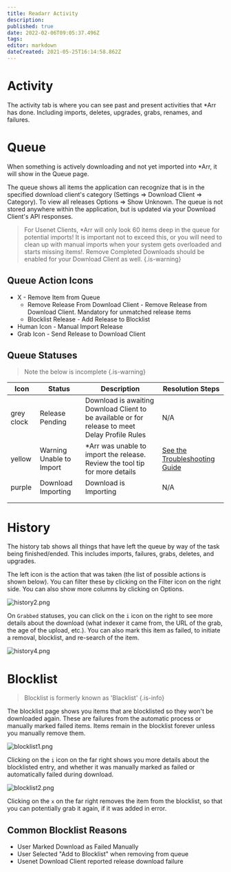 ```yaml
---
title: Readarr Activity
description: 
published: true
date: 2022-02-06T09:05:37.496Z
tags: 
editor: markdown
dateCreated: 2021-05-25T16:14:58.862Z
---
```


# Activity

The activity tab is where you can see past and present activities that \*Arr  has done. Including imports, deletes, upgrades, grabs, renames, and failures.

# Queue

When something is actively downloading and not yet imported into \*Arr, it will show in the Queue page.

The queue shows all items the application can recognize that is in the specified download client's category (Settings => Download Client => Category). To view all releases Options => Show Unknown. The queue is not stored anywhere within the application, but is updated via your Download Client's API responses.

> For Usenet Clients, \*Arr will only look 60 items deep in the queue for potential imports! It is important not to exceed this, or you will need to clean up with manual imports when your system gets overloaded and starts missing items!.
> Remove Completed Downloads should be enabled for your Download Client as well. {.is-warning}

## Queue Action Icons

- X - Remove Item from Queue
  - Remove Release From Download Client - Remove Release from Download Client. Mandatory for unmatched release items
  - Blocklist Release - Add Release to Blocklist
- Human Icon - Manual Import Release
- Grab Icon - Send Release to Download Client

## Queue Statuses

> Note the below is incomplete {.is-warning}

| Icon       | Status                   | Description                                                                                     | Resolution Steps                                          |
| ---------- | ------------------------ | ----------------------------------------------------------------------------------------------- | --------------------------------------------------------- |
| grey clock | Release Pending          | Download is awaiting Download Client to be available or for release to meet Delay Profile Rules | N/A                                                       |
| yellow     | Warning Unable to Import | \*Arr was unable to import the release. Review the tool tip for more details                    | [See the Troubleshooting Guide](/readarr/troubleshooting) |
| purple     | Download Importing       | Download is Importing                                                                           | N/A                                                       |
|            |                          |                                                                                                 |                                                           |
|            |                          |                                                                                                 |                                                           |

# History

The history tab shows all things that have left the queue by way of the task being finished/ended. This includes imports, failures, grabs, deletes, and upgrades.

The left icon is the action that was taken (the list of possible actions is shown below). You can filter these by clicking on the Filter icon on the right side. You can also show more columns by clicking on Options.

![history2.png](/assets/readarr/history2.png)

On `Grabbed` statuses, you can click on the `i` icon on the right to see more details about the download (what indexer it came from, the URL of the grab, the age of the upload, etc.). You can also mark this item as failed, to initiate a removal, blocklist, and re-search of the item.

![history4.png](/assets/readarr/history4.png)

# Blocklist

> Blocklist is formerly known as 'Blacklist' {.is-info}

The blocklist page shows you items that are blocklisted so they won't be downloaded again. These are failures from the automatic process or manually marked failed items. Items remain in the blocklist forever unless you manually remove them.

![blocklist1.png](/assets/readarr/blocklist1.png)

Clicking on the `i` icon on the far right shows you more details about the blocklisted entry, and whether it was manually marked as failed or automatically failed during download.

![blocklist2.png](/assets/readarr/blocklist2.png)

Clicking on the `x` on the far right removes the item from the blocklist, so that you can potentially grab it again, if it was added in error.

## Common Blocklist Reasons

- User Marked Download as Failed Manually
- User Selected "Add to Blocklist" when removing from queue
- Usenet Download Client reported release download failure
